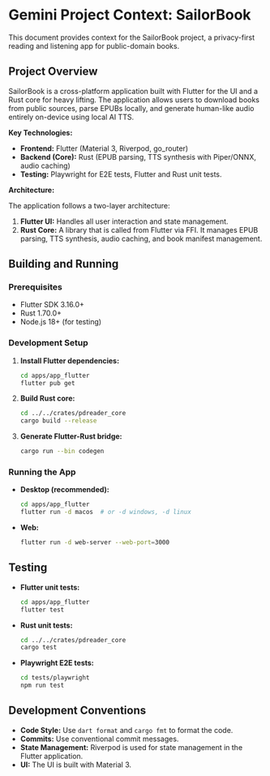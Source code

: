 # Gemini Project Context: SailorBook

This document provides context for the SailorBook project, a privacy-first reading and listening app for public-domain books.

## Project Overview

SailorBook is a cross-platform application built with Flutter for the UI and a Rust core for heavy lifting. The application allows users to download books from public sources, parse EPUBs locally, and generate human-like audio entirely on-device using local AI TTS.

**Key Technologies:**

*   **Frontend:** Flutter (Material 3, Riverpod, go_router)
*   **Backend (Core):** Rust (EPUB parsing, TTS synthesis with Piper/ONNX, audio caching)
*   **Testing:** Playwright for E2E tests, Flutter and Rust unit tests.

**Architecture:**

The application follows a two-layer architecture:

1.  **Flutter UI:** Handles all user interaction and state management.
2.  **Rust Core:** A library that is called from Flutter via FFI. It manages EPUB parsing, TTS synthesis, audio caching, and book manifest management.

## Building and Running

### Prerequisites

*   Flutter SDK 3.16.0+
*   Rust 1.70.0+
*   Node.js 18+ (for testing)

### Development Setup

1.  **Install Flutter dependencies:**
    ```bash
    cd apps/app_flutter
    flutter pub get
    ```

2.  **Build Rust core:**
    ```bash
    cd ../../crates/pdreader_core
    cargo build --release
    ```

3.  **Generate Flutter-Rust bridge:**
    ```bash
    cargo run --bin codegen
    ```

### Running the App

*   **Desktop (recommended):**
    ```bash
    cd apps/app_flutter
    flutter run -d macos  # or -d windows, -d linux
    ```
*   **Web:**
    ```bash
    flutter run -d web-server --web-port=3000
    ```

## Testing

*   **Flutter unit tests:**
    ```bash
    cd apps/app_flutter
    flutter test
    ```
*   **Rust unit tests:**
    ```bash
    cd ../../crates/pdreader_core
    cargo test
    ```
*   **Playwright E2E tests:**
    ```bash
    cd tests/playwright
    npm run test
    ```

## Development Conventions

*   **Code Style:** Use `dart format` and `cargo fmt` to format the code.
*   **Commits:** Use conventional commit messages.
*   **State Management:** Riverpod is used for state management in the Flutter application.
*   **UI:** The UI is built with Material 3.
